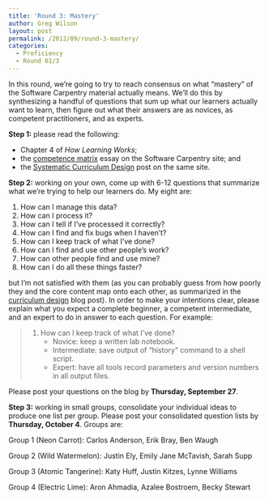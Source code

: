 ```yaml
---
title: 'Round 3: Mastery'
author: Greg Wilson
layout: post
permalink: /2012/09/round-3-mastery/
categories:
  - Proficiency
  - Round 01/3
---
```

In this round, we&#8217;re going to try to reach consensus on what &#8220;mastery&#8221; of the Software Carpentry material actually means. We&#8217;ll do this by synthesizing a handful of questions that sum up what our learners actually want to learn, then figure out what their answers are as novices, as competent practitioners, and as experts.

**Step 1:** please read the following:

*   Chapter 4 of <cite>How Learning Works</cite>;
*   the [competence matrix][1] essay on the Software Carpentry site; and
*   the [Systematic Curriculum Design][2] post on the same site.

**Step 2:** working on your own, come up with 6-12 questions that summarize what we&#8217;re trying to help our learners do. My eight are:

1.  How can I manage this data?
2.  How can I process it?
3.  How can I tell if I&#8217;ve processed it correctly?
4.  How can I find and fix bugs when I haven&#8217;t?
5.  How can I keep track of what I&#8217;ve done?
6.  How can I find and use other people&#8217;s work?
7.  How can other people find and use mine?
8.  How can I do all these things faster?

but I&#8217;m not satisfied with them (as you can probably guess from how poorly they and the core content map onto each other, as summarized in the [curriculum design][2] blog post). In order to make your intentions clear, please explain what you expect a complete beginner, a competent intermediate, and an expert to do in answer to each question. For example:

> 1.  How can I keep track of what I&#8217;ve done? 
>     *   Novice: keep a written lab notebook.
>     *   Intermediate: save output of &#8220;history&#8221; command to a shell script.
>     *   Expert: have all tools record parameters and version numbers in all output files.

Please post your questions on the blog by **Thursday, September 27**.

**Step 3:** working in small groups, consolidate your individual ideas to produce one list per group. Please post your consolidated question lists by **Thursday, October 4**. Groups are:

Group 1 (Neon Carrot): Carlos Anderson, Erik Bray, Ben Waugh

Group 2 (Wild Watermelon): Justin Ely, Emily Jane McTavish, Sarah Supp

Group 3 (Atomic Tangerine): Katy Huff, Justin Kitzes, Lynne Williams

Group 4 (Electric Lime): Aron Ahmadia, Azalee Bostroem, Becky Stewart

 [1]: http://software-carpentry.org/4_0/essays/competence-matrix/
 [2]: http://software-carpentry.org/2012/09/systematic-curriculum-design/